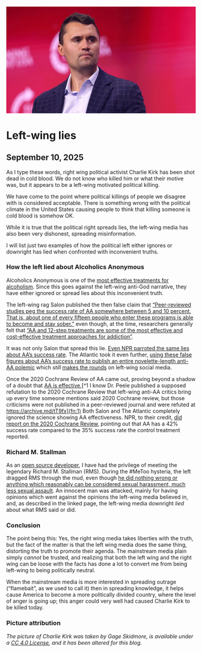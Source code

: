 ![blogpic](pics/CharlieKirk.jpg)
# Left-wing lies
## September 10, 2025

As I type these words, right wing political activist Charlie Kirk
has been shot dead in cold blood. We do not know who killed him
or what their motive was, but it appears to be a left-wing
motivated political killing. 

We have come to the point where political killings of people we
disagree with is considered acceptable. There is something wrong
with the political climate in the United States causing people
to think that killing someone is cold blood is somehow OK. 

While it is true that the political right spreads lies, the left-wing
media has also been very dishonest, spreading misinformation.

I will list just two examples of how the political left either ignores
or downright has lied when confronted with inconvenient truths.

### How the left lied about Alcoholics Anonymous

Alcoholics Anonymous is one of the [most effective treatments
for alcoholism](https://archive.ph/Nig4w). Since this goes against
the left-wing anti-God narrative, they have either ignored or 
spread lies about this inconvenient truth.

The left-wing rag Salon published the then false claim that
[“Peer-reviewed studies peg the success rate of AA somewhere between 5
and 10 percent. That is, about one of every fifteen people who enter these
programs is able to become and stay sober.”](https://archive.ph/SBJE3)
even though, at the time, researchers generally felt that [“AA and 12-step
treatments are some of the most effective and cost-effective treatment
approaches for addiction”](https://archive.ph/Z79Ob).

It was not only Salon that spread this lie. [Even NPR parroted the same
lies about AA’s success rate](https://archive.ph/DTtXQ). The Atlantic
took it even further, [using these false figures about AA’s success 
rate to publish an entire novelette-length anti-AA 
polemic](https://archive.ph/OcyJ5) which _still_ [makes the 
rounds](https://archive.ph/MBYrp) on left-wing social media.

Once the 2020 Cochrane Review of AA came out, proving beyond a shadow of
a doubt that [AA is effective](https://archive.ph/XzDJx),[^1 I know Dr.
Peele published a supposed refutation to the 2020 Cochrane Review that
left-wing anti-AA critics bring up every time someone mentions said 2020
Cochrane review, but those criticisms were not published in a peer-reviewed
journal and were refuted at https://archive.md/tT9fx](fn:1) Both Salon and
The Atlantic completely ignored the science showing AA effectiveness. NPR, 
to their credit, [did report on the 2020 Cochrane 
Review](https://archive.ph/VYyKS), pointing out that AA has a 42% success 
rate compared to the 35% success rate the control treatment reported.

### Richard M. Stallman

As an [open source developer](https://github.com/samboy), I have had the
privilege of meeting the legendary Richard M. Stallman (RMS). During the
#MeToo hysteria, the left dragged RMS through the mud, even though
[he did nothing wrong or anything which reasonably can be considered sexual
harassment, much less sexual 
assault](https://sterling-archermedes.github.io/). An innocent man was
attacked, mainly for having opinions which went against the opinions
the left-wing media believed in, and, as described in the linked page,
the left-wing media downright _lied_ about what RMS said or did.

### Conclusion

The point being this: Yes, the right wing media takes liberties with 
the truth, but the fact of the matter is that the left wing media does
the same thing, distorting the truth to promote their agenda. The 
mainstream media plain simply _cannot_ be trusted, and realizing that
both the left wing and the right wing can be loose with the facts has
done a lot to convert me from being left-wing to being politically
neutral.

When the mainstream media is more interested in spreading outrage
(“flamebait”, as we used to call it) then in spreading knowledge, it
helps cause America to become a more politically divided country, where
the level of anger is going up; this anger could very well had caused
Charlie Kirk to be killed today.

### Picture attribution
_The picture of Charlie Kirk was taken by Gage Skidmore, is available
under a [CC 4.0 
License](https://creativecommons.org/licenses/by-sa/4.0/deed.en), and it
has been altered for this blog._
